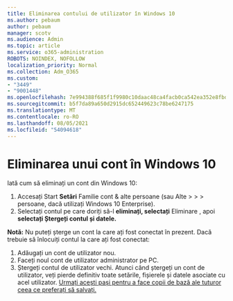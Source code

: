 ```yaml
---
title: Eliminarea contului de utilizator în Windows 10
ms.author: pebaum
author: pebaum
manager: scotv
ms.audience: Admin
ms.topic: article
ms.service: o365-administration
ROBOTS: NOINDEX, NOFOLLOW
localization_priority: Normal
ms.collection: Adm_O365
ms.custom:
- "3449"
- "9001448"
ms.openlocfilehash: 7e994388f685f1f9980c10daac48ca4facb0ca542ea352e8fbd31bf451cff305
ms.sourcegitcommit: b5f7da89a650d2915dc652449623c78be6247175
ms.translationtype: MT
ms.contentlocale: ro-RO
ms.lasthandoff: 08/05/2021
ms.locfileid: "54094618"
---
```

# <a name="remove-an-account-in-windows-10"></a>Eliminarea unui cont în Windows 10

Iată cum să eliminați un cont din Windows 10:

1. Accesați Start **Setări** Familie cont & alte persoane (sau Alte  >    >    >   persoane, dacă utilizați Windows 10 Enterprise). 
2. Selectați contul pe care doriți să-l **eliminați, selectați** Eliminare , apoi **selectați Ștergeți contul și datele.**
 
**Notă:** Nu puteți șterge un cont la care ați fost conectat în prezent.  Dacă trebuie să înlocuiți contul la care ați fost conectat:

1. Adăugați un cont de utilizator nou.
2. Faceți noul cont de utilizator administrator pe PC.
3. Ștergeți contul de utilizator vechi. Atunci când ștergeți un cont de utilizator, veți pierde definitiv toate setările, fișierele și datele asociate cu acel utilizator. [Urmați acești pași pentru a face copii de bază ale tuturor ceea ce preferați să salvați.](https://support.microsoft.com/help/4027408/windows-10-backup-and-restore)